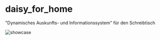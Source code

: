 # daisy_for_home
"Dynamisches Auskunfts- und Informationssystem" für den Schreibtisch

![showcase](img.png)
